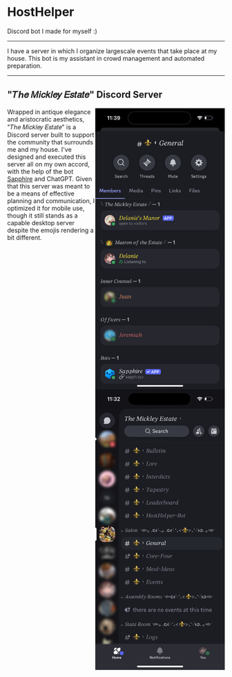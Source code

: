 # HostHelper
Discord bot I made for myself :)

---
I have a server in which I organize largescale events that take place at my house. This bot is my assistant in crowd management and automated preparation. 

---
## "𝑇ℎ𝑒 𝑀𝑖𝑐𝑘𝑙𝑒𝑦 𝐸𝑠𝑡𝑎𝑡𝑒" Discord Server
<img src=MobileMembers.png alt=Discord Server Screenshot width=300 align=right>
<img src=MobileMain.png alt=Discord Server Screenshot width=300 align=right>

Wrapped in antique elegance and aristocratic aesthetics, "𝑇ℎ𝑒 𝑀𝑖𝑐𝑘𝑙𝑒𝑦 𝐸𝑠𝑡𝑎𝑡𝑒" is a Discord server built to support the community that surrounds me and my house. I've designed and executed this server all on my own accord, with the help of the bot [Sapphire](https://sapph.xyz) and ChatGPT. Given that this server was meant to be a means of effective planning and communication, I optimized it for mobile use, though it still stands as a capable desktop server despite the emojis rendering a bit different. 
